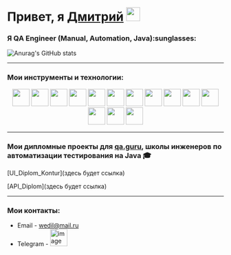 

<h1>Привет, я <a href="(https://github.com/Dmitrii911)" target="_blank">Дмитрий</a> 
<img src="https://github.com/blackcater/blackcater/raw/main/images/Hi.gif" height="32"/></h1>
<h3>Я  QA Engineer (Manual, Automation, Java):sunglasses:</h3>



![Anurag's GitHub stats](https://github-readme-stats.vercel.app/api?username=Dmitrii911&show_icons=true&bg_color=00000000)

---
 ### Мои инструменты и технологии:

<p align="center">
<img src="https://cdn.jsdelivr.net/gh/devicons/devicon@latest/icons/intellij/intellij-original.svg" height="40" width="40" />
<img src="https://cdn.jsdelivr.net/gh/devicons/devicon@latest/icons/java/java-original-wordmark.svg" height="40" width="40" />     
<img src="https://cdn.jsdelivr.net/gh/devicons/devicon@latest/icons/selenium/selenium-original.svg" height="40" width="40" />
<img src="https://cdn.jsdelivr.net/gh/devicons/devicon@latest/icons/gradle/gradle-original.svg" height="40" width="40" />
<img src="https://cdn.jsdelivr.net/gh/devicons/devicon@latest/icons/junit/junit-plain-wordmark.svg" height="40" width="40" />
<img src="https://cdn.jsdelivr.net/gh/devicons/devicon@latest/icons/github/github-original-wordmark.svg" height="40" width="40" />
<img src="https://cdn.jsdelivr.net/gh/devicons/devicon@latest/icons/jenkins/jenkins-original.svg" height="40" width="40" />
<img src="https://cdn.jsdelivr.net/gh/devicons/devicon@latest/icons/jiraalign/jiraalign-original.svg" height="40" width="40" />
<img src="https://cdn.jsdelivr.net/gh/devicons/devicon@latest/icons/postman/postman-original.svg" height="40" width="40" />
<img src="https://cdn.jsdelivr.net/gh/devicons/devicon@latest/icons/postgresql/postgresql-original-wordmark.svg" height="40" width="40" />
<img src="https://cdn.jsdelivr.net/gh/devicons/devicon@latest/icons/azuresqldatabase/azuresqldatabase-original.svg" height="40" width="40" />
<img src="https://cdn.jsdelivr.net/gh/devicons/devicon@latest/icons/kibana/kibana-original.svg" height="40" width="40" />
<img src="https://cdn.jsdelivr.net/gh/devicons/devicon@latest/icons/kubernetes/kubernetes-line-wordmark.svg" height="40" width="40" />
<img src="https://cdn.jsdelivr.net/gh/devicons/devicon@latest/icons/apachekafka/apachekafka-original-wordmark.svg" height="40" width="40" />


</p>

 ---
 
 ### Мои дипломные проекты для [qa.guru](https://qa.guru/), школы инженеров по автоматизации тестирования на Java :mortar_board:
  

[UI_Diplom_Kontur](здесь будет ссылка)

[API_Diplom](здесь будет ссылка)

--- 

### Мои контакты:

+  Email - wedil@mail.ru
+  Telegram - <img width="40" height="40" alt="image" src="https://github.com/user-attachments/assets/2b193f56-31e4-477b-b5a2-b5d9aead3fd5" />
